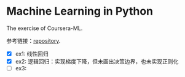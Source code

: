 # Machine Learning in Python

The exercise of Coursera-ML.

参考链接：[repository](https://github.com/fengdu78/Coursera-ML-AndrewNg-Notes).

- [x] ex1: 线性回归
- [x] ex2: 逻辑回归：实现梯度下降，但未画出决策边界，也未实现正则化
- [ ] ex3: 